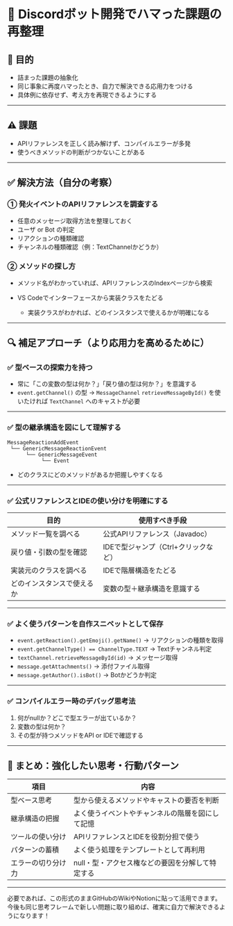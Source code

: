 # 🧠 Discordボット開発でハマった課題の再整理

## 🎯 目的

* 詰まった課題の抽象化
* 同じ事象に再度ハマったとき、自力で解決できる応用力をつける
* 具体例に依存せず、考え方を再現できるようにする

---

## ⚠️ 課題

* APIリファレンスを正しく読み解けず、コンパイルエラーが多発
* 使うべきメソッドの判断がつかないことがある

---

## ✅ 解決方法（自分の考察）

### ① 発火イベントのAPIリファレンスを調査する

* 任意のメッセージ取得方法を整理しておく
* ユーザ or Bot の判定
* リアクションの種類確認
* チャンネルの種類確認（例：TextChannelかどうか）

### ② メソッドの探し方

* メソッド名がわかっていれば、APIリファレンスのIndexページから検索
* VS Codeでインターフェースから実装クラスをたどる

  * 実装クラスがわかれば、どのインスタンスで使えるかが明確になる

---

## 🔍 補足アプローチ（より応用力を高めるために）

### ✅ 型ベースの探索力を持つ

* 常に「この変数の型は何か？」「戻り値の型は何か？」を意識する
* `event.getChannel()` の型 → `MessageChannel`
  `retrieveMessageById()` を使いたければ `TextChannel` へのキャストが必要

---

### ✅ 型の継承構造を図にして理解する

```text
MessageReactionAddEvent
 └── GenericMessageReactionEvent
      └── GenericMessageEvent
           └── Event
```

* どのクラスにどのメソッドがあるか把握しやすくなる

---

### ✅ 公式リファレンスとIDEの使い分けを明確にする

| 目的            | 使用すべき手段                |
| ------------- | ---------------------- |
| メソッド一覧を調べる    | 公式APIリファレンス（Javadoc）   |
| 戻り値・引数の型を確認   | IDEで型ジャンプ（Ctrl+クリックなど） |
| 実装元のクラスを調べる   | IDEで階層構造をたどる           |
| どのインスタンスで使えるか | 変数の型＋継承構造を意識する         |

---

### ✅ よく使うパターンを自作スニペットとして保存

* `event.getReaction().getEmoji().getName()` → リアクションの種類を取得
* `event.getChannelType() == ChannelType.TEXT` → Textチャンネル判定
* `textChannel.retrieveMessageById(id)` → メッセージ取得
* `message.getAttachments()` → 添付ファイル取得
* `message.getAuthor().isBot()` → Botかどうか判定

---

### ✅ コンパイルエラー時のデバッグ思考法

1. 何がnullか？どこで型エラーが出ているか？
2. 変数の型は何か？
3. その型が持つメソッドをAPI or IDEで確認する

---

## 🏁 まとめ：強化したい思考・行動パターン

| 項目        | 内容                         |
| --------- | -------------------------- |
| 型ベース思考    | 型から使えるメソッドやキャストの要否を判断      |
| 継承構造の把握   | よく使うイベントやチャンネルの階層を図にして記憶   |
| ツールの使い分け  | APIリファレンスとIDEを役割分担で使う      |
| パターンの蓄積   | よく使う処理をテンプレートとして再利用        |
| エラーの切り分け力 | null・型・アクセス権などの要因を分解して特定する |

---

必要であれば、この形式のままGitHubのWikiやNotionに貼って活用できます。
今後も同じ思考フレームで新しい問題に取り組めば、確実に自力で解決できるようになります！

